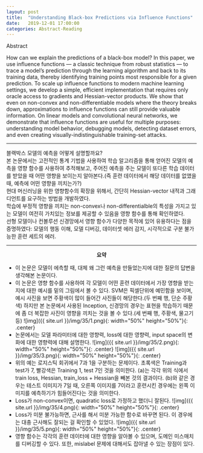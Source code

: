 ```yaml
---
layout: post
title:  "Understanding Black-box Predictions via Influence Functions"
date:   2019-12-01 17:00:00
categories: Abstract-Reading
---
```

Abstract

How can we explain the predictions of a black-box model? In this paper, we use influence functions — a classic technique from robust statistics — to trace a model’s prediction through the learning algorithm and back to its training data, thereby identifying training points most responsible for a given prediction. To scale up influence functions to modern machine learning settings, we develop a simple, efficient implementation that requires only oracle access to gradients and Hessian-vector products. We show that even on non-convex and non-differentiable models where the theory breaks down, approximations to influence functions can still provide valuable information. On linear models and convolutional neural networks, we demonstrate that influence functions are useful for multiple purposes: understanding model behavior, debugging models, detecting dataset errors, and even creating visually-indistinguishable training-set attacks.
<br>
<hr>

블랙박스 모델의 예측을 어떻게 설명할까요?<br>
본 논문에서는 고전적인 통계 기법을 사용하여 학습 알고리즘을 통해 얻어진 모델의 예측을 영향 함수를 사용하여 추적해보고, 주어진 예측을 주는 모델이 또다른 학습 데이터를 받았을 때 어떤 영향을 보이는지 알아본다.(즉 훈련 데이터에서 해당 데이터를 없앴을 때, 예측에 어떤 영향을 끼치는가?)<br>
현대 머신러닝을 위한 영향함수의 확장을 위해서, 간단히 Hessian-vector 내적과 그래디언트를 요구하는 방법을 개발하였다.<br>
학습에 부정적 영향을 끼치는 non-convex나 non-differentialble의 특성을 가지고 있는 모델이 여전히 가치있는 정보를 제공할 수 있음을 영향 함수를 통해 확인하였다.<br>
선형 모델이나 컨볼루션 신경망에서 영향 함수가 다양한 목적에 있어 유용하다는 점을 증명하였다: 모델의 행동 이해, 모델 디버깅, 데이터셋 에러 감지, 시각적으로 구분 불가능한 훈련 세트의 에러.<br>
<hr>

**<center>요약</center>**
+ 이 논문은 모델이 에측할 때, 대체 왜 그런 예측을 만들었는지에 대한 질문의 답변을 생각해본 논문이다.
+ 이 논문은 영향 함수를 사용하여 각 모델이 어떤 훈련 데이터에서 가장 영향을 받는지에 대한 예시를 밑의 그림에서 볼 수 있다. SVM은 픽셀단위에 예민함을 보이며, 예시 사진을 보면 주황색이 많이 들어간 사진들이 해당한다.(두 번째 행, 단순 주황색) 하지만 본 논문에서 사용된 Inception, 신경망의 경우는 표현을 학습하기 때문에 좀 더 복잡한 사진이 영향을 끼치는 것을 볼 수 있다.(세 번째 행, 주황색, 물고기 등)
![img]({{ site.url }}/img/35/1.png){: width="50%" height="50%"}{: .center}
+ 논문에서는 모델 파라미터에 대한 영향력, loss에 대한 영향력, input space의 변화에 대한 영향력에 대해 설명한다.
![img]({{ site.url }}/img/35/2.png){: width="50%" height="50%"}{: .center}
![img]({{ site.url }}/img/35/3.png){: width="50%" height="50%"}{: .center}
+ 위의 예는 로지스틱 회귀에서 7과 1을 구분하는 문제이다. 초록색은 Training과 test가 7, 빨강색은 Training 1, test 7인 것을 의미한다. (a)는 각각 위의 식에서 train loss, Hessian, train_loss + Hessian을 빼본 것의 결과이다. (b)와 같은 경우는 테스트 이미지가 7일 때, 오른쪽 이미지를 7이라고 훈련시킨 경우에는 왼쪽 이미지를 예측하기가 힘들어진다는 것을 의미한다.
+ Loss가 non-convex이면, quadratic loss로 가정하고 했더니 잘된다.
![img]({{ site.url }}/img/35/4.png){: width="50%" height="50%"}{: .center}
+ Loss가 미분 불가능하면, 근사를 해서 미분 가능한 함수로 바꾸면 된다. 이 경우에는 대충 근사해도 잘되는 걸 확인할 수 있었다.
![img]({{ site.url }}/img/35/5.png){: width="50%" height="50%"}{: .center}
+ 영향 함수는 각각의 훈련 데이터에 대한 영향을 알아볼 수 있으며, 도메인 미스매치를 디버깅할 수 있다. 또한, mislabel 문제에 대해서도 잡아낼 수 있는 장점이 있다.
